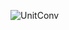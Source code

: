 ![UnitConv](https://github.com/underdog-7k7/UnitConverter-Android-SDK34/assets/110458390/6cce53ea-c832-4c2f-b412-419ab9189f90)
